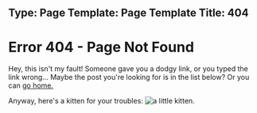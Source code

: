 Type: Page
Template: Page Template
Title: 404
---

# Error 404 - Page Not Found

Hey, this isn't my fault! Someone gave you a dodgy link, or you typed the link wrong... Maybe the post you're looking for is in the list below? Or you can [go home.](/)

Anyway, here's a kitten for your troubles:
![a little kitten.](https://images.unsplash.com/photo-1513977055326-8ae6272d90a7?w=1000)